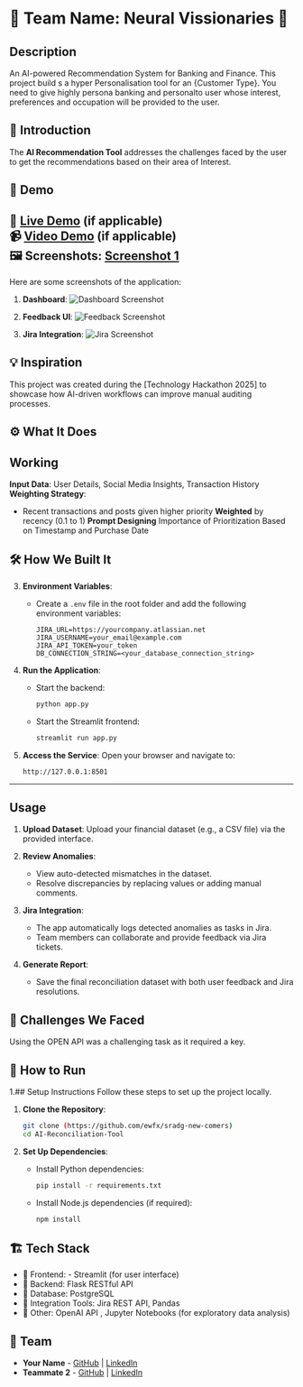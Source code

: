 # 🚀 Team Name: Neural Vissionaries 🌟

## Description
An AI-powered Recommendation System for Banking and Finance. 
This project build s a hyper Personalisation tool for an {Customer Type}. You need to give highly persona banking and personalto user whose interest, preferences and occupation will be provided to the user.


## 🎯 Introduction
The **AI Recommendation Tool** addresses the challenges faced by the user to get the recommendations based on their area of Interest.

## 🎥 Demo
🔗 [Live Demo](#) (if applicable)  
📹 [Video Demo](#) (if applicable)  
🖼️ Screenshots:
[Screenshot 1](link-to-image)
---
Here are some screenshots of the application:

1. **Dashboard**:
   ![Dashboard Screenshot](https://via.placeholder.com/800x400?text=Dashboard+Screenshot)

2. **Feedback UI**:
   ![Feedback Screenshot](https://via.placeholder.com/800x400?text=Feedback+UI+Screenshot)

3. **Jira Integration**:
   ![Jira Screenshot](https://via.placeholder.com/800x400?text=Jira+Integration+Screenshot)

## 💡 Inspiration
This project was created during the [Technology Hackathon 2025] to showcase how AI-driven workflows can improve manual auditing processes.

## ⚙️ What It Does

## Working
**Input Data**: User Details, Social Media
Insights, Transaction History
**Weighting Strategy**:
- Recent transactions and posts given higher priority
**Weighted** by recency (0.1 to 1)
**Prompt Designing** Importance of Prioritization Based on Timestamp and Purchase Date

## 🛠️ How We Built It

3. **Environment Variables**:
   - Create a `.env` file in the root folder and add the following environment variables:
     ```
     JIRA_URL=https://yourcompany.atlassian.net
     JIRA_USERNAME=your_email@example.com
     JIRA_API_TOKEN=your_token
     DB_CONNECTION_STRING=<your_database_connection_string>
     ```

4. **Run the Application**:
   - Start the backend:
     ```bash
     python app.py
     ```
   - Start the Streamlit frontend:
     ```bash
     streamlit run app.py
     ```

5. **Access the Service**:
   Open your browser and navigate to:
   ```
   http://127.0.0.1:8501
   ```

---

## Usage
1. **Upload Dataset**:
   Upload your financial dataset (e.g., a CSV file) via the provided interface.
   
2. **Review Anomalies**:
   - View auto-detected mismatches in the dataset.
   - Resolve discrepancies by replacing values or adding manual comments.
   
3. **Jira Integration**:
   - The app automatically logs detected anomalies as tasks in Jira.
   - Team members can collaborate and provide feedback via Jira tickets.

4. **Generate Report**:
   - Save the final reconciliation dataset with both user feedback and Jira resolutions.


## 🚧 Challenges We Faced
Using the OPEN API was a challenging task as it required a key.

## 🏃 How to Run
1.## Setup Instructions
Follow these steps to set up the project locally.

1. **Clone the Repository**:
   ```bash
   git clone (https://github.com/ewfx/sradg-new-comers)
   cd AI-Reconciliation-Tool
   ```

2. **Set Up Dependencies**:
   - Install Python dependencies:
     ```bash
     pip install -r requirements.txt
     ```
   - Install Node.js dependencies (if required):
     ```bash
     npm install
     ```

## 🏗️ Tech Stack
- 🔹 Frontend: - Streamlit (for user interface)
- 🔹 Backend:  Flask RESTful API
- 🔹 Database: PostgreSQL
- 🔹 Integration Tools: Jira REST API, Pandas
- 🔹 Other: OpenAI API , Jupyter Notebooks (for exploratory data analysis)

## 👥 Team
- **Your Name** - [GitHub](#) | [LinkedIn](#)
- **Teammate 2** - [GitHub](#) | [LinkedIn](#)
